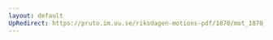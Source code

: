 ```yaml
---
layout: default
UpRedirect: https://pruto.im.uu.se/riksdagen-motions-pdf/1870/mot_1870__ak__103/mot_1870__ak__103-001.pdf
---
```

